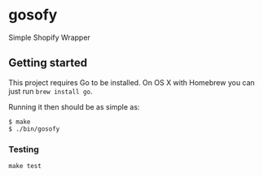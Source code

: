 # gosofy

Simple Shopify Wrapper

## Getting started

This project requires Go to be installed. On OS X with Homebrew you can just run `brew install go`.

Running it then should be as simple as:

```console
$ make
$ ./bin/gosofy
```

### Testing

``make test``